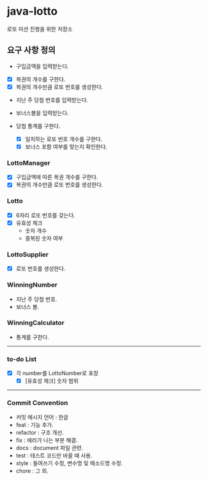 # java-lotto
로또 미션 진행을 위한 저장소

## 요구 사항 정의
- 구입금액을 입력받는다.
  
- [x] 복권의 개수를 구한다.
- [x] 복권의 개수만큼 로또 번호를 생성한다.
   
- 지난 주 당첨 번호를 입력받는다.
- 보너스볼을 입력받는다.
  
- 당첨 통계를 구한다.
  - [x] 일치하는 로또 번호 개수를 구한다.
  - [x] 보너스 포함 여부를 맞는지 확인한다.

### LottoManager
- [x] 구입금액에 따른 복권 개수를 구한다.
- [x] 복권의 개수만큼 로또 번호를 생성한다.

### Lotto
- [x] 6자리 로또 번호를 갖는다.
- [x] 유효성 체크
    - 숫자 개수
    - 중복된 숫자 여부

### LottoSupplier
- [x] 로또 번호를 생성한다.

### WinningNumber
- 지난 주 당첨 번호.
- 보너스 볼.

### WinningCalculator
- 통계를 구한다.

---
### to-do List
- [x] 각 number를 LottoNumber로 포장
  - [x] [유효성 체크] 숫자 범위

---
### Commit Convention
- 커밋 메시지 언어 : 한글
- feat : 기능 추가.
- refactor : 구조 개선.
- fix : 에러가 나는 부분 해결.
- docs : document 파일 관련.
- test : 테스트 코드만 바꿀 때 사용.
- style : 들여쓰기 수정, 변수명 및 메소드명 수정.
- chore : 그 외.